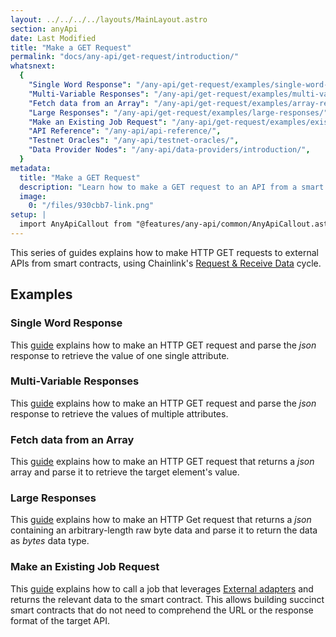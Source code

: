 ```yaml
---
layout: ../../../../layouts/MainLayout.astro
section: anyApi
date: Last Modified
title: "Make a GET Request"
permalink: "docs/any-api/get-request/introduction/"
whatsnext:
  {
    "Single Word Response": "/any-api/get-request/examples/single-word-response/",
    "Multi-Variable Responses": "/any-api/get-request/examples/multi-variable-responses/",
    "Fetch data from an Array": "/any-api/get-request/examples/array-response/",
    "Large Responses": "/any-api/get-request/examples/large-responses/",
    "Make an Existing Job Request": "/any-api/get-request/examples/existing-job-request/",
    "API Reference": "/any-api/api-reference/",
    "Testnet Oracles": "/any-api/testnet-oracles/",
    "Data Provider Nodes": "/any-api/data-providers/introduction/",
  }
metadata:
  title: "Make a GET Request"
  description: "Learn how to make a GET request to an API from a smart contract, using Chainlink."
  image:
    0: "/files/930cbb7-link.png"
setup: |
  import AnyApiCallout from "@features/any-api/common/AnyApiCallout.astro"
---
```


This series of guides explains how to make HTTP GET requests to external APIs from smart contracts, using Chainlink's [Request & Receive Data](/any-api/introduction/) cycle.

<AnyApiCallout callout="common" />

## Examples

### Single Word Response

This [guide](/any-api/get-request/examples/single-word-response/) explains how to make an HTTP GET request and parse the _json_ response to retrieve the value of one single attribute.

### Multi-Variable Responses

This [guide](/any-api/get-request/examples/multi-variable-responses/) explains how to make an HTTP GET request and parse the _json_ response to retrieve the values of multiple attributes.

### Fetch data from an Array

This [guide](/any-api/get-request/examples/array-response/) explains how to make an HTTP GET request that returns a _json_ array and parse it to retrieve the target element's value.

### Large Responses

This [guide](/any-api/get-request/examples/large-responses/) explains how to make an HTTP Get request that returns a _json_ containing an arbitrary-length raw byte data and parse it to return the data as _bytes_ data type.

### Make an Existing Job Request

This [guide](/any-api/get-request/examples/existing-job-request/) explains how to call a job that leverages [External adapters](/chainlink-nodes/external-adapters/external-adapters/) and returns the relevant data to the smart contract. This allows building succinct smart contracts that do not need to comprehend the URL or the response format of the target API.
